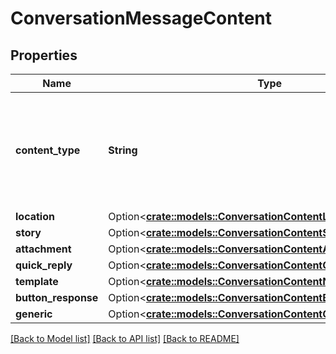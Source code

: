 # ConversationMessageContent

## Properties

Name | Type | Description | Notes
------------ | ------------- | ------------- | -------------
**content_type** | **String** | Type of this content element. If contentType = \"Attachment\" only one item is allowed. | 
**location** | Option<[**crate::models::ConversationContentLocation**](ConversationContentLocation.md)> |  | [optional]
**story** | Option<[**crate::models::ConversationContentStory**](ConversationContentStory.md)> |  | [optional]
**attachment** | Option<[**crate::models::ConversationContentAttachment**](ConversationContentAttachment.md)> |  | [optional]
**quick_reply** | Option<[**crate::models::ConversationContentQuickReply**](ConversationContentQuickReply.md)> |  | [optional]
**template** | Option<[**crate::models::ConversationContentNotificationTemplate**](ConversationContentNotificationTemplate.md)> |  | [optional]
**button_response** | Option<[**crate::models::ConversationContentButtonResponse**](ConversationContentButtonResponse.md)> |  | [optional]
**generic** | Option<[**crate::models::ConversationContentGeneric**](ConversationContentGeneric.md)> |  | [optional]

[[Back to Model list]](../README.md#documentation-for-models) [[Back to API list]](../README.md#documentation-for-api-endpoints) [[Back to README]](../README.md)


